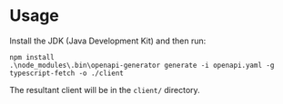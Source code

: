 
# Usage

Install the JDK (Java Development Kit) and then run:

    npm install
    .\node_modules\.bin\openapi-generator generate -i openapi.yaml -g typescript-fetch -o ./client

The resultant client will be in the `client/` directory.